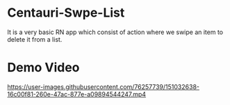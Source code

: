 # Centauri-Swpe-List
It is a very basic RN app which consist of action where we swipe an item to delete it from a list.

# Demo Video
https://user-images.githubusercontent.com/76257739/151032638-16c00f81-260e-47ac-877e-a09894544247.mp4

